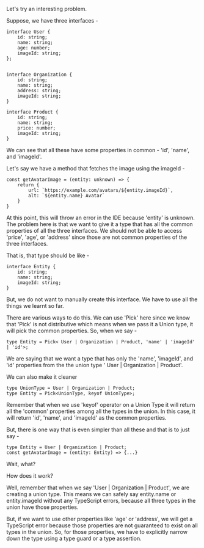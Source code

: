 Let's try an interesting problem.

Suppose, we have three interfaces - 

    interface User {
        id: string;
        name: string;
        age: number;
        imageId: string;
    };


    interface Organization {
        id: string;
        name: string;
        address: string;
        imageId: string;
    }

    interface Product {
        id: string;
        name: string;
        price: number;
        imageId: string;
    }

We can see that all these have some properties in common - 'id', 'name', and 'imageId'.

Let's say we have a method that fetches the image using the imageId -

    const getAvatarImage = (entity: unknown) => {
        return {
            url: `https://example.com/avatars/${entity.imageId}`,
            alt: `${entity.name} Avatar`
        }
    }

At this point, this will throw an error in the IDE because 'entity' is unknown. The problem here is that we want to give it a type that has all the common properties of all the three interfaces. We should not be able to access 'price', 'age', or 'address' since those are not common properties of the three interfaces.

That is, that type should be like -

    interface Entity {
        id: string;
        name: string;
        imageId: string;
    }

But, we do not want to manually create this interface. We have to use all the things we learnt so far.

There are various ways to do this. We can use 'Pick' here since we know that 'Pick' is not distributive which means when we pass it a Union type, it will pick the common properties. So, when we say -

    type Entity = Pick< User | Organization | Product, 'name' | 'imageId' | 'id'>;

We are saying that we want a type that has only the 'name', 'imageId', and 'id' properties from the the union type ' User | Organization | Product'.

We can also make it cleaner

    type UnionType = User | Organization | Product;
    type Entity = Pick<UnionType, keyof UnionType>;

Remember that when we use 'keyof' operator on a Union Type it will return all the 'common' properties among all the types in the union. In this case, it will return 'id', 'name', and 'imageId' as the common properties.

But, there is one way that is even simpler than all these and that is to just say -

    type Entity = User | Organization | Product;
    const getAvatarImage = (entity: Entity) => {...}

Wait, what?

How does it work?

Well, remember that when we say 'User | Organization | Product', we are creating a union type. This means we can safely say entity.name or entity.imageId without any TypeScript errors, because all three types in the union have those properties.

But, if we want to use other properties like 'age' or 'address', we will get a TypeScript error because those properties are not guaranteed to exist on all types in the union. So, for those properties, we have to explicitly narrow down the type using a type guard or a type assertion.